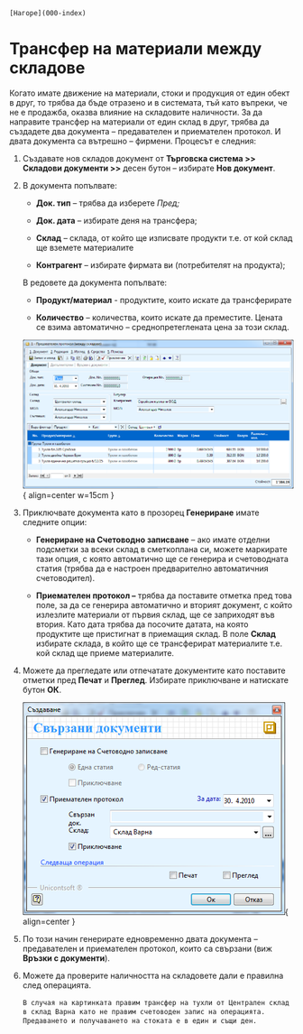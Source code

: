 ```{only} html
[Нагоре](000-index)
```

# Трансфер на материали между складове

Когато имате движение на материали, стоки и продукция от един обект в
друг, то трябва да бъде отразено и в системата, тъй като въпреки, че
не е продажба, оказва влияние на складовите наличности. За да направите
трансфер на материали от един склад в друг, трябва да създадете два
документа – предавателен и приемателен протокол. И двата документа
са вътрешно – фирмени. Процесът е следния:

1. Създавате нов складов документ от **Търговска система \>\> Складови документи \>\>** десен бутон – избирате **Нов документ**. 

1. В документа попълвате:

    - **Док. тип** – трябва да изберете *Пред;*

    - **Док. дата** – избирате деня на трансфера;

    - **Склад** – склада, от който ще изписвате продукти т.е. от кой склад ще вземете материалите

    - **Контрагент** – избирате фирмата ви (потребителят на продукта);

    В редовете да документа попълвате:

    - **Продукт/материал** - продуктите, които искате да трансферирате 

    - **Количество** – количества, които искате да преместите. Цената се взима автоматично – среднопретеглената цена за този склад.

    ![](902-image26.png){ align=center w=15cm }

1. Приключвате документа като в прозорец **Генериране** имате следните опции: 

    - **Генериране на Счетоводно записване** – ако имате отделни подсметки за всеки склад в сметкоплана си, можете маркирате тази опция, с която автоматично ще се генерира и счетоводната статия (трябва да е настроен предварително автоматичния счетоводител).

    - **Приемателен протокол –** трябва да поставите отметка пред това поле, за да се генерира автоматично и вторият документ, с който излезлите материали от първия склад, ще се заприходят във втория. Като дата трябва да посочите датата, на която продуктите ще пристигнат в приемащия склад. В поле **Склад** избирате склада, в който ще се трансферират материалите т.е. кой склад ще приеме материалите. 

1. Можете да прегледате или отпечатате документите като поставите отметки пред **Печат** и **Преглед**. Избирате приключване и натискате бутон **ОК**.

    ![](903-image27.png){ align=center }

1. По този начин генерирате едновременно двата документа – предавателен и приемателен протокол, които са свързани (виж **Връзки с документи**).

1. Можете да проверите наличността на складовете дали е правилна след операцията.

    ```{tip}
    В случая на картинката правим трансфер на тухли от Централен склад в склад Варна като не правим счетоводен запис на операцията. Предаването и получаването на стоката е в един и същи ден.
    ```
